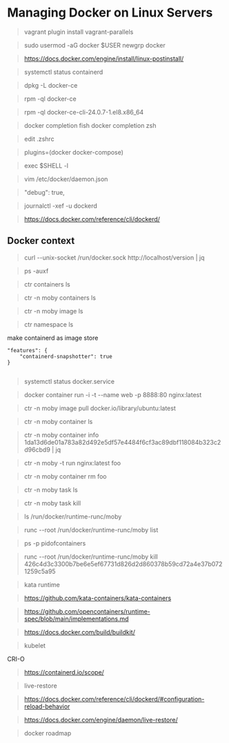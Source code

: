 # Managing Docker on Linux Servers

> vagrant plugin install vagrant-parallels

> sudo usermod -aG docker $USER
> newgrp docker

> https://docs.docker.com/engine/install/linux-postinstall/

> systemctl status containerd

> dpkg -L docker-ce

> rpm -ql  docker-ce

> rpm -ql  docker-ce-cli-24.0.7-1.el8.x86_64

> docker  completion fish
> docker  completion zsh


> edit .zshrc 

> plugins=(docker docker-compose)

> exec $SHELL -l

> vim /etc/docker/daemon.json

> "debug": true,


> journalctl -xef -u dockerd

> https://docs.docker.com/reference/cli/dockerd/


## Docker context

> curl --unix-socket /run/docker.sock http://localhost/version | jq

> ps -auxf

> ctr containers ls

> ctr -n moby containers ls

> ctr -n moby image ls

> ctr namespace ls


make containerd as image store

```
"features": {
    "containerd-snapshotter": true
}


```

> systemctl status docker.service

> docker container run  -i -t --name web -p 8888:80 nginx:latest


> ctr -n moby image pull docker.io/library/ubuntu:latest

> ctr -n moby container ls

> ctr -n moby container info 1da13d6de01a783a82d492e5df57e4484f6cf3ac89dbf118084b323c2d96cbd9  | jq

> ctr -n moby -t run nginx:latest foo

> ctr -n moby container rm foo

> ctr -n moby task ls

> ctr -n moby task kill


> ls /run/docker/runtime-runc/moby

> runc --root /run/docker/runtime-runc/moby list


> ps -p pidofcontainers

> runc --root /run/docker/runtime-runc/moby kill 426c4d3c3300b7be6e5ef67731d826d2d860378b59cd72a4e37b0721259c5a95


> kata runtime

> https://github.com/kata-containers/kata-containers

> https://github.com/opencontainers/runtime-spec/blob/main/implementations.md

> https://docs.docker.com/build/buildkit/


> kubelet

CRI-O

> https://containerd.io/scope/


> live-restore


> https://docs.docker.com/reference/cli/dockerd/#configuration-reload-behavior


> https://docs.docker.com/engine/daemon/live-restore/

> docker roadmap

